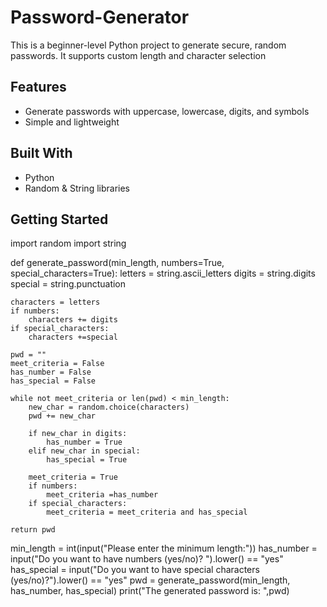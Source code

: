 # Password-Generator
This is a beginner-level Python project to generate secure, random passwords. It supports custom length and character selection

## Features
- Generate passwords with uppercase, lowercase, digits, and symbols
- Simple and lightweight

## Built With
- Python
- Random & String libraries

## Getting Started
import random
import string

def generate_password(min_length, numbers=True, special_characters=True):
    letters = string.ascii_letters
    digits = string.digits
    special = string.punctuation

    characters = letters
    if numbers:
        characters += digits
    if special_characters:
        characters +=special

    pwd = ""
    meet_criteria = False
    has_number = False
    has_special = False

    while not meet_criteria or len(pwd) < min_length:
        new_char = random.choice(characters)
        pwd += new_char

        if new_char in digits:
            has_number = True
        elif new_char in special:
            has_special = True

        meet_criteria = True
        if numbers:
            meet_criteria =has_number
        if special_characters:
            meet_criteria = meet_criteria and has_special

    return pwd

min_length = int(input("Please enter the minimum length:"))
has_number = input("Do you want to have numbers (yes/no)? ").lower() == "yes"
has_special = input("Do you want to have special characters (yes/no)?").lower() == "yes"
pwd = generate_password(min_length, has_number, has_special)
print("The generated password is: ",pwd)


